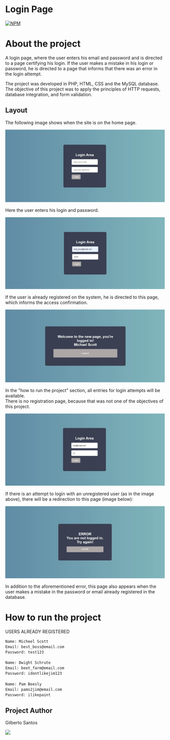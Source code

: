 # Login Page

[![NPM](https://img.shields.io/npm/l/react)](https://github.com/giljs96/Login_Page/blob/main/LICENSE)
 
# About the project 

A login page, where the user enters his email and password and is directed to a page certifying his login.
If the user makes a mistake in his login or password, he is directed to a page that informs that there was an error in the login attempt.

The project was developed in PHP, HTML, CSS and the MySQL database.
The objective of this project was to apply the principles of HTTP requests, database integration, and form validation.

## Layout

The following image shows when the site is on the home page.

![login1](https://github.com/giljs96/Login_Page/blob/main/login-1.JPG)

Here the user enters his login and password.

![login2](https://github.com/giljs96/Login_Page/blob/main/login-2.JPG)

If the user is already registered on the system, he is directed to this page, which informs the access confirmation. 
<br>

![login3](https://github.com/giljs96/Login_Page/blob/main/login-3.JPG)

In the "how to run the project" section, all entries for login attempts will be available.<br>
There is no registration page, because that was not one of the objectives of this project.

![login4](https://github.com/giljs96/Login_Page/blob/main/login-4.JPG)

If there is an attempt to login with an unregistered user (as in the image above), there will be a redirection to this page (image below):

![login5](https://github.com/giljs96/Login_Page/blob/main/login-5.JPG)

In addition to the aforementioned error, this page also appears when the user makes a mistake in the password or email already registered in the database.


# How to run the project

USERS ALREADY REGISTERED
```bash
Name: Micheel Scott
Email: best_boss@email.com
Password: test123

Name: Dwight Schrute
Email: beet_farm@email.com
Password: idontlikejim123

Name: Pam Beesly
Email: pams2jim@email.com
Password: ilikepaint
```

## Project Author

Gilberto Santos

<div>
  <a href="https://www.linkedin.com/in/gilbertosantos96/" target="_blank"><img src="https://img.shields.io/badge/LinkedIn-0077B5?style=for-the-badge&logo=linkedin&logoColor=white" target="_blank"</a>
</div>
